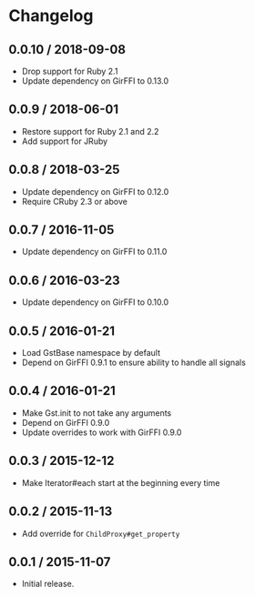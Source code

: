 # Changelog

## 0.0.10 / 2018-09-08

* Drop support for Ruby 2.1
* Update dependency on GirFFI to 0.13.0

## 0.0.9 / 2018-06-01

* Restore support for Ruby 2.1 and 2.2
* Add support for JRuby

## 0.0.8 / 2018-03-25

* Update dependency on GirFFI to 0.12.0
* Require CRuby 2.3 or above

## 0.0.7 / 2016-11-05

* Update dependency on GirFFI to 0.11.0

## 0.0.6 / 2016-03-23

* Update dependency on GirFFI to 0.10.0

## 0.0.5 / 2016-01-21

* Load GstBase namespace by default
* Depend on GirFFI 0.9.1 to ensure ability to handle all signals

## 0.0.4 / 2016-01-21

* Make Gst.init to not take any arguments
* Depend on GirFFI 0.9.0
* Update overrides to work with GirFFI 0.9.0

## 0.0.3 / 2015-12-12

* Make Iterator#each start at the beginning every time

## 0.0.2 / 2015-11-13

* Add override for `ChildProxy#get_property`

## 0.0.1 / 2015-11-07

* Initial release.
